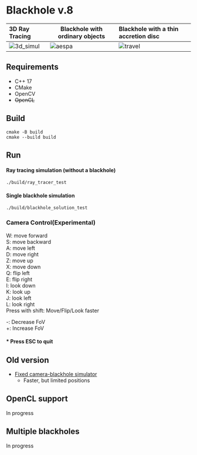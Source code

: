 # Blackhole v.8

| 3D Ray Tracing                   | Blackhole with ordinary objects | Blackhole with a thin accretion disc |
|:---------------------------------|---------------------------------|:-------------------------------------|
| ![3d_simul](output/3d_simul.gif) | ![aespa](output/aespa.gif)      | ![travel](output/travel.gif)         |

## Requirements
* C++ 17
* CMake
* OpenCV
* ~~OpenCL~~

## Build
```
cmake -B build
cmake --build build
```

## Run
#### Ray tracing simulation (without a blackhole)
```
./build/ray_tracer_test
```
#### Single blackhole simulation
```
./build/blackhole_solution_test
```

### Camera Control(Experimental)
W: move forward  
S: move backward  
A: move left  
D: move right  
Z: move up  
X: move down  
Q: flip left  
E: flip right  
I: look down  
K: look up  
J: look left  
L: look right  
Press with shift: Move/Flip/Look faster  

-: Decrease FoV  
+: Increase FoV  

#### * Press ESC to quit

## Old version
* [Fixed camera-blackhole simulator](https://github.com/lackhole/blackhole_6)
  * Faster, but limited positions

## OpenCL support
In progress

## Multiple blackholes
In progress
